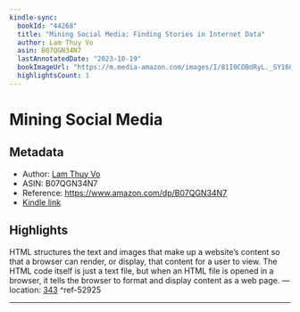 ```yaml
---
kindle-sync:
  bookId: "44268"
  title: "Mining Social Media: Finding Stories in Internet Data"
  author: Lam Thuy Vo
  asin: B07QGN34N7
  lastAnnotatedDate: "2023-10-19"
  bookImageUrl: "https://m.media-amazon.com/images/I/81I0COBdRyL._SY160.jpg"
  highlightsCount: 1
---
```


# Mining Social Media

## Metadata

- Author: [Lam Thuy Vo](https://www.amazon.comundefined)
- ASIN: B07QGN34N7
- Reference: https://www.amazon.com/dp/B07QGN34N7
- [Kindle link](kindle://book?action=open&asin=B07QGN34N7)

## Highlights

HTML structures the text and images that make up a website’s content so that a browser can render, or display, that content for a user to view. The HTML code itself is just a text file, but when an HTML file is opened in a browser, it tells the browser to format and display content as a web page. — location: [343](kindle://book?action=open&asin=B07QGN34N7&location=343) ^ref-52925

---
